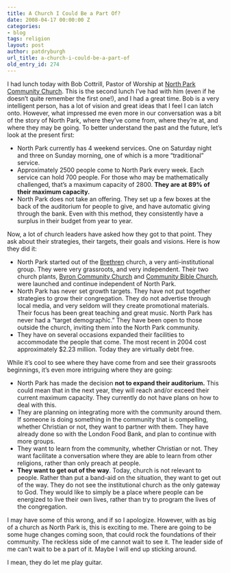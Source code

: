 ```yaml
---
title: A Church I Could Be a Part Of?
date: 2008-04-17 00:00:00 Z
categories:
- blog
tags: religion
layout: post
author: patdryburgh
url_title: a-church-i-could-be-a-part-of
old_entry_id: 274
---
```


I had lunch today with Bob Cottrill, Pastor of Worship at <a href="http://northpark.on.ca/">North Park Community Church</a>. This is the second lunch I’ve had with him (even if he doesn’t quite remember the first one!), and I had a great time. Bob is a very intelligent person, has a lot of vision and great ideas that I feel I can latch onto. However, what impressed me even more in our conversation was a bit of the story of North Park, where they’ve come from, where they’re at, and where they may be going. To better understand the past and the future, let’s look at the present first:

- North Park currently has 4 weekend services. One on Saturday night and three on Sunday morning, one of which is a more “traditional” service.
- Approximately 2500 people come to North Park every week. Each service can hold 700 people. For those who may be mathematically challenged, that’s a maximum capacity of 2800. <strong>They are at 89% of their maximum capacity.</strong>
- North Park does not take an offering. They set up a few boxes at the back of the auditorium for people to give, and have automatic giving through the bank. Even with this method, they consistently have a surplus in their budget from year to year.

Now, a lot of church leaders have asked how they got to that point. They ask about their strategies, their targets, their goals and visions. Here is how they did it:

- North Park started out of the <a href="http://en.wikipedia.org/wiki/Brethren">Brethren</a> church, a very anti-institutional group. They were very grassroots, and very independent. Their two church plants, <a href="http://byroncommunitychurch.com/">Byron Community Church</a> and <a href="http://communitybible.ca/">Community Bible Church</a>, were launched and continue independent of North Park.
- North Park has never set growth targets. They have not put together strategies to grow their congregation. They do not advertise through local media, and very seldom will they create promotional materials. Their focus has been great teaching and great music.
North Park has never had a “target demographic.” They have been open to those outside the church, inviting them into the North Park community.
- They have on several occasions expanded their facilities to accommodate the people that come. The most recent in 2004 cost approximately $2.23 million. Today they are virtually debt free.

While it’s cool to see where they have come from and see their grassroots beginnings, it’s even more intriguing where they are going:

- North Park has made the decision <strong>not to expand their auditorium.</strong> This could mean that in the next year, they will reach and/or exceed their current maximum capacity. They currently do not have plans on how to deal with this.
- They are planning on integrating more with the community around them. If someone is doing something in the community that is compelling, whether Christian or not, they want to partner with them. They have already done so with the London Food Bank, and plan to continue with more groups.
- They want to learn from the community, whether Christian or not. They want facilitate a conversation where they are able to learn from other religions, rather than only preach at people.
- <strong>They want to get out of the way</strong>. Today, church is not relevant to people. Rather than put a band-aid on the situation, they want to get out of the way. They do not see the institutional church as the only gateway to God. They would like to simply be a place where people can be energized to live their own lives, rather than try to program the lives of the congregation.

I may have some of this wrong, and if so I apologize. However, with as big of a church as North Park is, this is exciting to me. There are going to be some huge changes coming soon, that could rock the foundations of their community. The reckless side of me cannot wait to see it. The leader side of me can’t wait to be a part of it. Maybe I will end up sticking around.

I mean, they do let me play guitar.